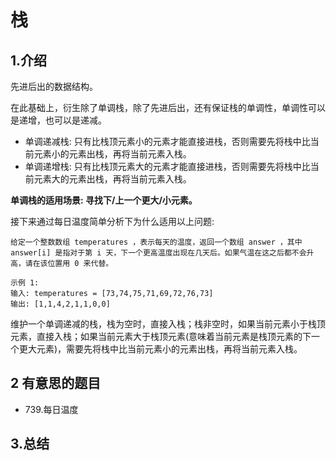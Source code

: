 # 栈

## 1.介绍

先进后出的数据结构。

在此基础上，衍生除了单调栈，除了先进后出，还有保证栈的单调性，单调性可以是递增，也可以是递减。

- 单调递减栈: 只有比栈顶元素小的元素才能直接进栈，否则需要先将栈中比当前元素小的元素出栈，再将当前元素入栈。
- 单调递增栈: 只有比栈顶元素大的元素才能直接进栈，否则需要先将栈中比当前元素大的元素出栈，再将当前元素入栈。

**单调栈的适用场景: 寻找下/上一个更大/小元素。**

接下来通过每日温度简单分析下为什么适用以上问题:

```
给定一个整数数组 temperatures ，表示每天的温度，返回一个数组 answer ，其中 answer[i] 是指对于第 i 天，下一个更高温度出现在几天后。如果气温在这之后都不会升高，请在该位置用 0 来代替。

示例 1:
输入: temperatures = [73,74,75,71,69,72,76,73]
输出: [1,1,4,2,1,1,0,0]
```
维护一个单调递减的栈，栈为空时，直接入栈；栈非空时，如果当前元素小于栈顶元素，直接入栈；如果当前元素大于栈顶元素(意味着当前元素是栈顶元素的下一个更大元素)，需要先将栈中比当前元素小的元素出栈，再将当前元素入栈。

## 2 有意思的题目

- 739.每日温度

## 3.总结

